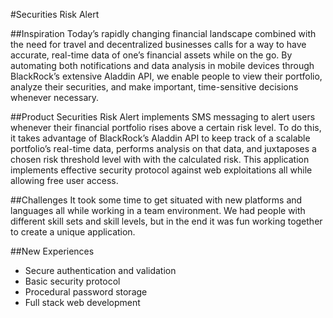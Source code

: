#Securities Risk Alert

##Inspiration
Today’s rapidly changing financial landscape combined with the need for travel and decentralized businesses calls for a way to have accurate, real-time data of one’s financial assets while on the go. By automating both notifications and data analysis in mobile devices through BlackRock’s extensive Aladdin API, we enable people to view their portfolio, analyze their securities, and make important, time-sensitive decisions whenever necessary.

##Product
Securities Risk Alert implements SMS messaging to alert users whenever their financial portfolio rises above a certain risk level. To do this, it takes advantage of BlackRock’s Aladdin API to keep track of a scalable portfolio’s real-time data, performs analysis on that data, and juxtaposes a chosen risk threshold level with with the calculated risk. This application implements effective security protocol against web exploitations all while allowing free user access.

##Challenges
It took some time to get situated with new platforms and languages all while working in a team environment. We had people with different skill sets and skill levels, but in the end it was fun working together to create a unique application.

##New Experiences
  * Secure authentication and validation
  * Basic security protocol
  * Procedural password storage
  * Full stack web development
